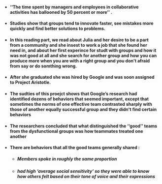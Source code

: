- ####  ‘‘The time spent by managers and employees in collaborative activities has ballooned by 50 percent or more’’ .
- #### Studies show that groups tend to innovate faster, see mistakes more quickly and find better solutions to problems.
- #### In this reading part, we read about Julia and her desire to be a part from a community and she insest to work a job that she found her need in, and about her first experince for studt with groups and how it was not good at all and she search for another group and how you can produce more when you are with a right group and you don't afraid from say or do somthing wrong.
- #### After she graduated she was hired by Google and was soon assigned to Project Aristotle.
- #### The sudties of this proejct shows that Google’s research had identified dozens of behaviors that seemed important, except that sometimes the norms of one effective team contrasted sharply with those of another equally successful group and they didn't find certain behaviors
- #### The researchers concluded that what distinguished the ‘‘good’’ teams from the dysfunctional groups was how teammates treated one another
- #### There are behaviors that all the good teams generally shared :
  - ##### Members spoke in roughly the same proportion
  - ##### had high ‘average social sensitivity’ so they were able to know how others felt based on their tone of voice and their expressions
  